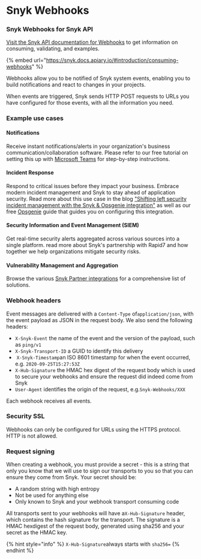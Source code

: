 # Snyk Webhooks

### Snyk Webhooks for Snyk API

[Visit the Snyk API documentation for Webhooks](https://snyk.docs.apiary.io/#introduction/consuming-webhooks) to get information on consuming, validating, and examples.

{% embed url="https://snyk.docs.apiary.io/#introduction/consuming-webhooks" %}

Webhooks allow you to be notified of Snyk system events, enabling you to build notifications and react to changes in your projects.

When events are triggered, Snyk sends HTTP POST requests to URLs you have configured for those events, with all the information you need.

### Example use cases

#### Notifications

Receive instant notifications/alerts in your organization's business communication/collaboration software. Please refer to our free tutorial on setting this up with [Microsoft Teams](../../more-info/getting-started/snyk-integrations/microsoft-azure/notifications-in-microsoft-teams/) for step-by-step instructions.

#### Incident Response

Respond to critical issues before they impact your business. Embrace modern incident management and Snyk to stay ahead of application security. Read more about this use case in the blog ["Shifting left security incident management with the Snyk & Opsgenie integration"](https://snyk.io/blog/security-incident-management-snyk-opsgenie-integration/) as well as our free [Opsgenie](../../more-info/getting-started/atlassian-integrations/atlassian/opsgenie/) guide that guides you on configuring this integration.

#### Security Information and Event Management (SIEM)

Get real-time security alerts aggregated across various sources into a single platform. read more about Snyk's partnership with Rapid7 and how together we help organizations mitigate security risks.

#### Vulnerability Management and Aggregation

Browse the various [Snyk Partner integrations](../../features/integrations/vulnerability-management-tools/) for a comprehensive list of solutions.

### Webhook headers

Event messages are delivered with a ​`Content-Type​` of ​`application/json`,​ with the event payload as JSON in the request body. We also send the following headers:

* `X-Snyk-Event` the name of the event and the version of the payload, such as `ping/v1`
* `X-Snyk-Transport-ID` a GUID to identify this delivery
* ​ `X-Snyk-Timestamp`an ISO 8601 timestamp for when the event occurred, e.g. `2020-09-25T15:27:53Z`
* `X-Hub-Signature` the HMAC hex digest of the request body which is used to secure your webhooks and ensure the request did indeed come from Snyk
* `User-Agent​` identifies the origin of the request, e.g. ​`Snyk-Webhooks/XXX`

Each webhook receives all events.

### Security SSL

Webhooks can only be configured for URLs using the HTTPS protocol. HTTP is not allowed.

### Request signing

When creating a webhook, you must provide a ​secret​ - this is a string that only you know that we will use to sign our transports to you so that you can ensure they come from Snyk. Your secret should be:

* A random string with high entropy
* Not be used for anything else
* Only known to Snyk and your webhook transport consuming code

All transports sent to your webhooks will have a ​`X-Hub-Signature` ​header, which contains the hash signature for the transport. The signature is a HMAC hexdigest of the request body, generated using sha256 and your secret as the HMAC key.

{% hint style="info" %}
`X-Hub-Signature​`always starts with​ `sha256=`
{% endhint %}
